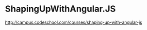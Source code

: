 ShapingUpWithAngular.JS
=======================

http://campus.codeschool.com/courses/shaping-up-with-angular-js
